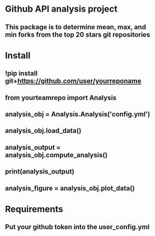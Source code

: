 # Github API analysis project
## This package is to determine mean, max, and min forks from the top 20 stars git repositories

# Install
##  !pip install git+https://github.com/user/yourreponame
##  from yourteamrepo import Analysis

##  analysis_obj = Analysis.Analysis('config.yml')
##  analysis_obj.load_data()

##  analysis_output = analysis_obj.compute_analysis()
##  print(analysis_output)

##  analysis_figure = analysis_obj.plot_data()

# Requirements
## Put your github token into the user_config.yml
